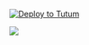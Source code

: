 [![Deploy to Tutum](https://s.tutum.co/deploy-to-tutum.svg)](https://dashboard.tutum.co/stack/deploy/)
        
        
[![](https://badge.imagelayers.io/vizzbuzz/tutum-workqueue.svg)](https://imagelayers.io/?images=vizzbuzz/tutum-workqueue:latest 'Get your own badge on imagelayers.io')        